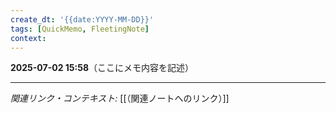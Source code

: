 ```yaml
---
create_dt: '{{date:YYYY-MM-DD}}'
tags: [QuickMemo, FleetingNote]
context: 
---
```


**2025-07-02 15:58**（ここにメモ内容を記述）

---

*関連リンク・コンテキスト:* [[（関連ノートへのリンク）]]